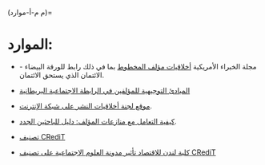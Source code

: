 (م م-أ-موارد)=
# الموارد:
* مجلة الخبراء الأمريكية [أخلاقيات مؤلف المخطوط](https://www.aje.com/en/arc/ethics-manuscript-authorship/e) بما في ذلك رابط للورقة البيضاء - الائتمان الذي يستحق الائتمان.

* [المبادئ التوجيهية للمؤلفين في الرابطة الاجتماعية البريطانية](https://www.britsoc.co.uk/publications/guidelines-reports/authorship-guidelines.aspx)

* [موقع لجنة أخلاقيات النشر على شبكة الإنترنت](https://publicationethics.org/).

* [كيفية التعامل مع منازعات المؤلف: دليل للباحثين الجدد](https://publicationethics.org/files/2003pdf12_0.pdf).

* [تصنيف CRediT](https://casrai.org/credit/)

* [كلية لندن للاقتصاد تأثير مدونة العلوم الاجتماعية على تصنيف CRediT](https://blogs.lse.ac.uk/impactofsocialsciences/2020/01/20/credit-check-should-we-welcome-tools-to-differentiate-the-contributions-made-to-academic-papers/)



